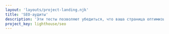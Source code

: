 ```yaml
---
layout: 'layouts/project-landing.njk'
title: 'SEO-аудиты'
description: 'Эти тесты позволяют убедиться, что ваша страница оптимизирована для продвижения в результатах поиска.'
project_key: lighthouse/seo
---
```

